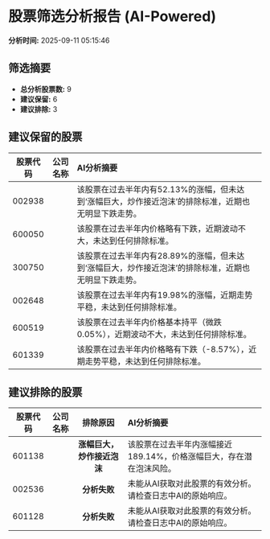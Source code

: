 # 股票筛选分析报告 (AI-Powered)

**分析时间:** 2025-09-11 05:15:46

## 筛选摘要

- **总分析股票数:** 9
- **建议保留:** 6
- **建议排除:** 3

## 建议保留的股票

| 股票代码 | 公司名称 | AI分析摘要 |
|:---:|:---:|:---|
| 002938 |  | 该股票在过去半年内有52.13%的涨幅，但未达到‘涨幅巨大，炒作接近泡沫’的排除标准，近期也无明显下跌走势。 |
| 600050 |  | 该股票在过去半年内价格略有下跌，近期波动不大，未达到任何排除标准。 |
| 300750 |  | 该股票在过去半年内有28.89%的涨幅，但未达到‘涨幅巨大，炒作接近泡沫’的排除标准，近期也无明显下跌走势。 |
| 002648 |  | 该股票在过去半年内有19.98%的涨幅，近期走势平稳，未达到任何排除标准。 |
| 600519 |  | 该股票在过去半年内价格基本持平（微跌0.05%），近期波动不大，未达到任何排除标准。 |
| 601339 |  | 该股票在过去半年内价格略有下跌（-8.57%），近期走势平稳，未达到任何排除标准。 |

## 建议排除的股票

| 股票代码 | 公司名称 | 排除原因 | AI分析摘要 |
|:---:|:---:|:---:|:---|
| 601138 |  | **涨幅巨大，炒作接近泡沫** | 该股票在过去半年内涨幅接近189.14%，价格涨幅巨大，存在潜在泡沫风险。 |
| 002536 |  | **分析失败** | 未能从AI获取对此股票的有效分析。请检查日志中AI的原始响应。 |
| 601128 |  | **分析失败** | 未能从AI获取对此股票的有效分析。请检查日志中AI的原始响应。 |
